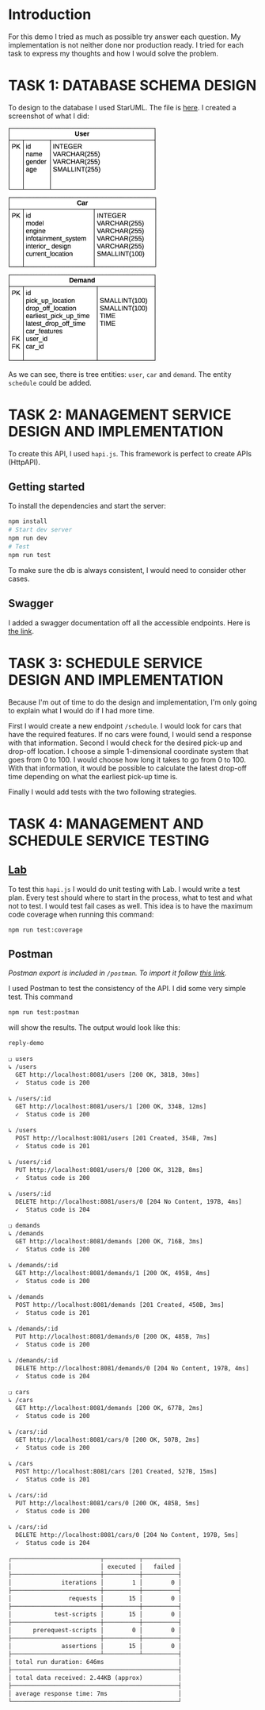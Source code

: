 # Introduction

For this demo I tried as much as possible try answer each question. My implementation is not neither done nor production ready. I tried for each task to express my thoughts and how I would solve the problem. 

# TASK 1: DATABASE SCHEMA DESIGN

To design to the database I used StarUML. The file is [here](https://raw.githubusercontent.com/mathieux51/reply-demo/master/docs/database-schema-design.mdj). I created a screenshot of what I did:

<img src='https://github.com/mathieux51/reply-demo/raw/master/docs/task1.png' width='300'/>

As we can see, there is tree entities: `user`, `car` and `demand`. The entity `schedule` could be added. 

# TASK 2: MANAGEMENT SERVICE DESIGN AND IMPLEMENTATION

To create this API, I used `hapi.js`. This framework is perfect to create APIs (HttpAPI). 

## Getting started

To install the dependencies and start the server:

```bash
npm install
# Start dev server
npm run dev
# Test
npm run test
```

To make sure the db is always consistent, I would need to consider other cases. 

## Swagger

I added a swagger documentation off all the accessible endpoints. Here is [the link](https://reply-demo-iot.herokuapp.com/documentation).

# TASK 3: SCHEDULE SERVICE DESIGN AND IMPLEMENTATION

Because I'm out of time to do the design and implementation, I'm only going to explain what I would do if I had more time. 

First I would create a new endpoint `/schedule`. I would look for cars that have the required features. If no cars were found, I would send a response with that information. Second I would check for the desired pick-up and drop-off location. I choose a simple 1-dimensional coordinate system that goes from 0 to 100. I would choose how long it takes to go from 0 to 100. With that information, it would be possible to calculate the latest drop-off time depending on what the earliest pick-up time is. 

Finally I would add tests with the two following strategies. 

# TASK 4: MANAGEMENT AND SCHEDULE SERVICE TESTING



## [Lab](https://github.com/hapijs/lab)

To test this `hapi.js` I would do unit testing with Lab. I would  write a test plan. Every test should where to start in the process, what to test and what not to test. I would test fail cases as well. This idea is to have the maximum code coverage when running this command: 

```
npm run test:coverage
``` 


## Postman

*Postman export is included in `/postman`. To import it follow [this link](https://www.getpostman.com/docs/v6/postman/collections/data_formats#exporting-and-importing-postman-data).*

I used Postman to test the consistency of the API. I did some very simple test. This command

```bash
npm run test:postman
```

will show the results. The output would look like this: 

```
reply-demo

❏ users
↳ /users
  GET http://localhost:8081/users [200 OK, 381B, 30ms]
  ✓  Status code is 200

↳ /users/:id
  GET http://localhost:8081/users/1 [200 OK, 334B, 12ms]
  ✓  Status code is 200

↳ /users
  POST http://localhost:8081/users [201 Created, 354B, 7ms]
  ✓  Status code is 201

↳ /users/:id
  PUT http://localhost:8081/users/0 [200 OK, 312B, 8ms]
  ✓  Status code is 200

↳ /users/:id
  DELETE http://localhost:8081/users/0 [204 No Content, 197B, 4ms]
  ✓  Status code is 204

❏ demands
↳ /demands
  GET http://localhost:8081/demands [200 OK, 716B, 3ms]
  ✓  Status code is 200

↳ /demands/:id
  GET http://localhost:8081/demands/1 [200 OK, 495B, 4ms]
  ✓  Status code is 200

↳ /demands
  POST http://localhost:8081/demands [201 Created, 450B, 3ms]
  ✓  Status code is 201

↳ /demands/:id
  PUT http://localhost:8081/demands/0 [200 OK, 485B, 7ms]
  ✓  Status code is 200

↳ /demands/:id
  DELETE http://localhost:8081/demands/0 [204 No Content, 197B, 4ms]
  ✓  Status code is 204

❏ cars
↳ /cars
  GET http://localhost:8081/demands [200 OK, 677B, 2ms]
  ✓  Status code is 200

↳ /cars/:id
  GET http://localhost:8081/cars/0 [200 OK, 507B, 2ms]
  ✓  Status code is 200

↳ /cars
  POST http://localhost:8081/cars [201 Created, 527B, 15ms]
  ✓  Status code is 201

↳ /cars/:id
  PUT http://localhost:8081/cars/0 [200 OK, 485B, 5ms]
  ✓  Status code is 200

↳ /cars/:id
  DELETE http://localhost:8081/cars/0 [204 No Content, 197B, 5ms]
  ✓  Status code is 204

┌─────────────────────────┬──────────┬──────────┐
│                         │ executed │   failed │
├─────────────────────────┼──────────┼──────────┤
│              iterations │        1 │        0 │
├─────────────────────────┼──────────┼──────────┤
│                requests │       15 │        0 │
├─────────────────────────┼──────────┼──────────┤
│            test-scripts │       15 │        0 │
├─────────────────────────┼──────────┼──────────┤
│      prerequest-scripts │        0 │        0 │
├─────────────────────────┼──────────┼──────────┤
│              assertions │       15 │        0 │
├─────────────────────────┴──────────┴──────────┤
│ total run duration: 646ms                     │
├───────────────────────────────────────────────┤
│ total data received: 2.44KB (approx)          │
├───────────────────────────────────────────────┤
│ average response time: 7ms                    │
└───────────────────────────────────────────────┘
```